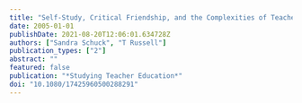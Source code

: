 ```yaml
---
title: "Self-Study, Critical Friendship, and the Complexities of Teacher Education"
date: 2005-01-01
publishDate: 2021-08-20T12:06:01.634728Z
authors: ["Sandra Schuck", "T Russell"]
publication_types: ["2"]
abstract: ""
featured: false
publication: "*Studying Teacher Education*"
doi: "10.1080/17425960500288291"
---
```


